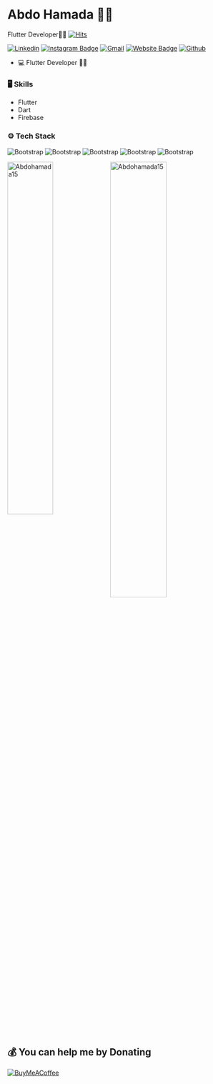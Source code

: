 
# Abdo Hamada 👨‍💻
Flutter Developer👨‍💻
[![Hits](https://hits.seeyoufarm.com/api/count/incr/badge.svg?url=https%3A%2F%2Fgithub.com%2FAbdohamada15%2FAbdohamada15&count_bg=%2379C83D&title_bg=%23555555&icon=&icon_color=%23E7E7E7&title=Profile+Views&edge_flat=false)](https://hits.seeyoufarm.com)

[![Linkedin](https://img.shields.io/badge/-LinkedIn-blue?style=flat&logo=Linkedin&logoColor=white)](https://www.linkedin.com/in/https://www.linkedin.com/in/abdo-hamada-903717295/)
[![Instagram Badge](https://img.shields.io/badge/-Instagram-purple?logo=instagram&logoColor=white&link=https://instagram.com/https://www.instagram.com/abdo_hamada157/)](https://www.instagram.com/https://www.instagram.com/abdo_hamada157)
[![Gmail](https://img.shields.io/badge/-Gmail-c14438?style=flat&logo=Gmail&logoColor=white)](mailto:abdohamada157@gmail.com )
[![Website Badge](https://img.shields.io/badge/-Website-c14438?style=flat&logo=Google-Chrome&logoColor=white&link=https://www.facebook.com/abdo.hamada.509)](https://www.facebook.com/abdo.hamada.509)
[![Github](https://img.shields.io/github/followers/Abdohamada15?label=Follow&style=social)](https://github.com/Abdohamada15)

- 💻 Flutter Developer  👨‍💻

### 🖥 Skills

- Flutter 
- Dart
- Firebase
### ⚙️ Tech Stack

![Bootstrap](https://img.shields.io/badge/-Android%20studio%20-05122A?style=flat-square&logo=Android-studio&color=353535) ![Bootstrap](https://img.shields.io/badge/-Visual%20Studio%20Code-05122A?style=flat-square&logo=Visual-Studio-Code&color=353535) ![Bootstrap](https://img.shields.io/badge/-Flutter-05122A?style=flat-square&logo=Flutter&color=353535) ![Bootstrap](https://img.shields.io/badge/-Dart-05122A?style=flat-square&logo=Dart&color=353535) ![Bootstrap](https://img.shields.io/badge/-Firebase%20-05122A?style=flat-square&logo=Firebase&color=353535)

<div>
  <img width="45%" align="left" src="https://github-readme-stats.vercel.app/api/top-langs?username=Abdohamada15&show_icons=true&locale=en&layout=compact" alt="Abdohamada15" />
  <img width="50%"  src="https://github-readme-streak-stats.herokuapp.com/?user=Abdohamada15&" alt="Abdohamada15" />
</div>


  ## 💰 You can help me by Donating
  [![BuyMeACoffee](https://img.shields.io/badge/Buy%20Me%20a%20Coffee-ffdd00?style=for-the-badge&logo=buy-me-a-coffee&logoColor=black)](https://buymeacoffee.com/abdohamadat) 

  
